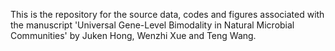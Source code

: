 This is the repository for the source data, codes and figures associated with the manuscript 'Universal Gene-Level Bimodality in Natural Microbial Communities' by Juken Hong, Wenzhi Xue and Teng Wang.
